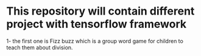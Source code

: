 # This repository will contain different project with tensorflow framework
1- the first one is Fizz buzz which is a group word game for children to teach them about division.
